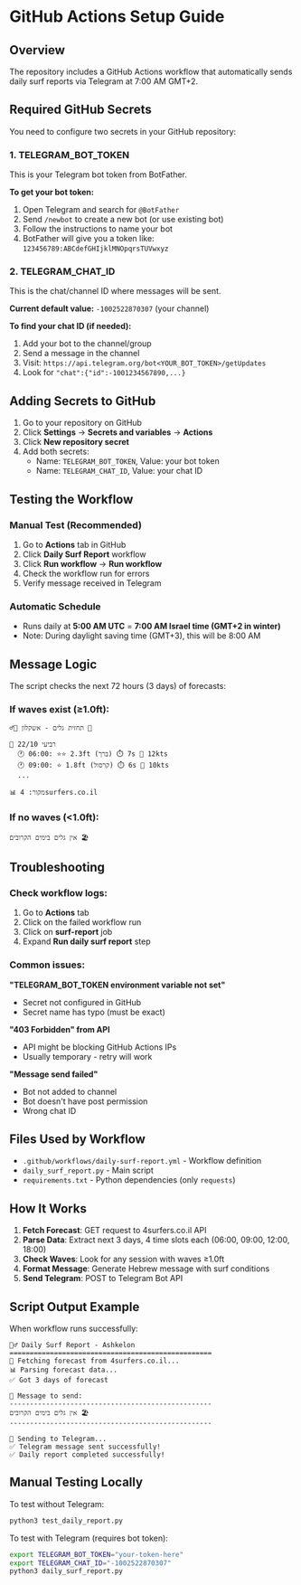 # GitHub Actions Setup Guide

## Overview
The repository includes a GitHub Actions workflow that automatically sends daily surf reports via Telegram at 7:00 AM GMT+2.

## Required GitHub Secrets

You need to configure two secrets in your GitHub repository:

### 1. TELEGRAM_BOT_TOKEN
This is your Telegram bot token from BotFather.

**To get your bot token:**
1. Open Telegram and search for `@BotFather`
2. Send `/newbot` to create a new bot (or use existing bot)
3. Follow the instructions to name your bot
4. BotFather will give you a token like: `123456789:ABCdefGHIjklMNOpqrsTUVwxyz`

### 2. TELEGRAM_CHAT_ID
This is the chat/channel ID where messages will be sent.

**Current default value:** `-1002522870307` (your channel)

**To find your chat ID (if needed):**
1. Add your bot to the channel/group
2. Send a message in the channel
3. Visit: `https://api.telegram.org/bot<YOUR_BOT_TOKEN>/getUpdates`
4. Look for `"chat":{"id":-1001234567890,...}`

## Adding Secrets to GitHub

1. Go to your repository on GitHub
2. Click **Settings** → **Secrets and variables** → **Actions**
3. Click **New repository secret**
4. Add both secrets:
   - Name: `TELEGRAM_BOT_TOKEN`, Value: your bot token
   - Name: `TELEGRAM_CHAT_ID`, Value: your chat ID

## Testing the Workflow

### Manual Test (Recommended)
1. Go to **Actions** tab in GitHub
2. Click **Daily Surf Report** workflow
3. Click **Run workflow** → **Run workflow**
4. Check the workflow run for errors
5. Verify message received in Telegram

### Automatic Schedule
- Runs daily at **5:00 AM UTC** = **7:00 AM Israel time (GMT+2 in winter)**
- Note: During daylight saving time (GMT+3), this will be 8:00 AM

## Message Logic

The script checks the next 72 hours (3 days) of forecasts:

### If waves exist (≥1.0ft):
```
🏄‍♂️ תחזית גלים - אשקלון 🌊

📅 רביעי 22/10
  🕐 06:00: ⭐⭐ 2.3ft (ברך) ⏱️ 7s 💨 12kts
  🕐 09:00: ⭐ 1.8ft (קרסול) ⏱️ 6s 💨 10kts
  ...

📊 מקור: 4surfers.co.il
```

### If no waves (<1.0ft):
```
אין גלים בימים הקרובים 🏖️
```

## Troubleshooting

### Check workflow logs:
1. Go to **Actions** tab
2. Click on the failed workflow run
3. Click on **surf-report** job
4. Expand **Run daily surf report** step

### Common issues:

**"TELEGRAM_BOT_TOKEN environment variable not set"**
- Secret not configured in GitHub
- Secret name has typo (must be exact)

**"403 Forbidden" from API**
- API might be blocking GitHub Actions IPs
- Usually temporary - retry will work

**"Message send failed"**
- Bot not added to channel
- Bot doesn't have post permission
- Wrong chat ID

## Files Used by Workflow

- `.github/workflows/daily-surf-report.yml` - Workflow definition
- `daily_surf_report.py` - Main script
- `requirements.txt` - Python dependencies (only `requests`)

## How It Works

1. **Fetch Forecast**: GET request to 4surfers.co.il API
2. **Parse Data**: Extract next 3 days, 4 time slots each (06:00, 09:00, 12:00, 18:00)
3. **Check Waves**: Look for any session with waves ≥1.0ft
4. **Format Message**: Generate Hebrew message with surf conditions
5. **Send Telegram**: POST to Telegram Bot API

## Script Output Example

When workflow runs successfully:
```
🏄‍♂️ Daily Surf Report - Ashkelon
==================================================
📡 Fetching forecast from 4surfers.co.il...
📊 Parsing forecast data...
✅ Got 3 days of forecast

📝 Message to send:
--------------------------------------------------
אין גלים בימים הקרובים 🏖️
--------------------------------------------------

📱 Sending to Telegram...
✅ Telegram message sent successfully!
✅ Daily report completed successfully!
```

## Manual Testing Locally

To test without Telegram:
```bash
python3 test_daily_report.py
```

To test with Telegram (requires bot token):
```bash
export TELEGRAM_BOT_TOKEN="your-token-here"
export TELEGRAM_CHAT_ID="-1002522870307"
python3 daily_surf_report.py
```
